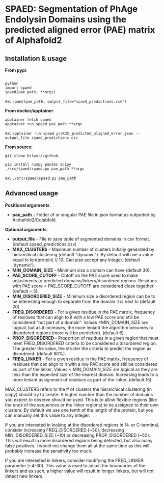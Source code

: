 # SPAED: Segmentation of PhAge Endolysin Domains using the predicted aligned error (PAE) matrix of Alphafold2


## Installation & usage

**From pypi**:
```pip install numpy, pandas, scipy, spaed

python
import spaed
spaed(pae_path, **args)
```

ex. `spaed(pae_path, output_file="spaed_predictions.csv")`


**From docker/apptainer**:
```
apptainer fetch spaed
apptainer run spaed pae_path **args
```

ex. `apptainer run spaed protID_predicted_aligned_error.json --output_file spaed_predictions.csv`


**From source**:
```
git clone https://github.

pip install numpy pandas scipy
./src/spaed/spaed.py pae_path **args
````

ex. `./src/spaed/spaed.py pae_path`



## Advanced usage
**Positional arguments**:
- **pae_path** - Folder of or singular PAE file in json format as outputted by Alphafold2/Colabfold.


**Optional arguments**:
- **output_file** - File to save table of segmented domains in csv format. (default spaed_predictions.csv)
- **MAX_CLUSTERS** - Maximum number of clusters initially generated by hierarchical clustering (default "dynamic"). By default will use a value equal to len(protein) // 10. Can also accept any integer. (default 'dynamic').
- **MIN_DOMAIN_SIZE** - Minimum size a domain can have (default 30).
- **PAE_SCORE_CUTOFF** - Cutoff on the PAE score used to make adjustments to predicted domains/linkers/disordered regions. Residues with PAE score < PAE_SCORE_CUTOFF are considered close together. (default = 5).
- **MIN_DISORDERED_SIZE** - Minimum size a disordered region can be to be interesting enough to separate from the domain it is next to (default 20).
- **FREQ_DISORDERED** - For a given residue in the PAE matrix, frequency of residues that can align to it with a low PAE score and still be considered "not part of a domain". Values <MIN_DOMAIN_SIZE are logical, but as it increases, the more leniant the algorithm becomes to disordered regions (more will be predicted). (default 6).
- **PROP_DISORDERED** - Proportion of residues in a given region that must meet FREQ_DISORDERED criteria to be considered a disordered region. The greater the value, the stricter the criteria to predict the region as disordered. (default 80%).
- **FREQ_LINKER** - For a given residue in the PAE matrix, frequency of residues that can align to it with a low PAE score and still be considered as part of the linker. Values < MIN_DOMAIN_SIZE are logical as they are less than the expected size of the nearest domain. Increasing leads to a more leniant assignment of residues as part of the linker. (default 15).

MAX_CLUSTERS refers to the # of clusters the hierarchical clustering (in scipy) should try to create. A higher number than the number of domains you expect to observe should be used. This is to allow flexible regions (like the ends of the sequences or the linker regions) to be assigned to their own clusters. By default we use one tenth of the length of the protein, but you can manually set this value to any integer.

If you are interested in looking at the disordered regions in N- or C-terminal, consider increasing FREQ_DISORDERED (~30), decreasing MIN_DISORDERED_SIZE (~10) or decreasing PROP_DISORDERED (~50). This will result in more disordered regions being detected, but also many false positives. I would not change them all at the same time as this will probably increase the sensitivity too much.

If you are interested in linkers, consider modifying the FREQ_LINKER parameter (~4-30). This value is used to adjust the boundaries of the linkers and as such, a higher value will result in longer linkers, but will not detect new linkers.
